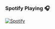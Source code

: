 ### Spotify Playing 🎧

[![Spotify](https://novatorem-theta-green.vercel.app/api/spotify)](https://open.spotify.com/user/4bq76n54szp36p9pt2u0gg530)
